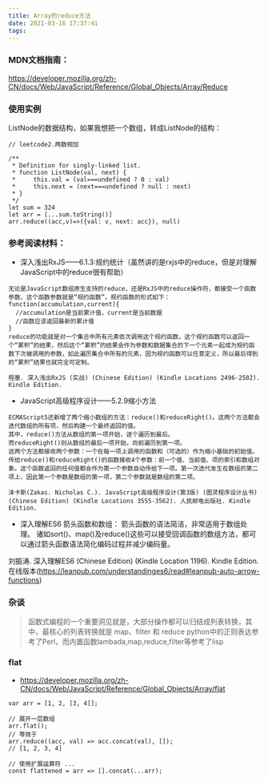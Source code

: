 ```yaml
---
title: Array的reduce方法
date: 2021-03-16 17:37:41
tags:
---
```

### MDN文档指南：
https://developer.mozilla.org/zh-CN/docs/Web/JavaScript/Reference/Global_Objects/Array/Reduce

### 使用实例
ListNode的数据结构，如果我想把一个数组，转成ListNode的结构：
```
// leetcode2.两数相加

/**
 * Definition for singly-linked list.
 * function ListNode(val, next) {
 *     this.val = (val===undefined ? 0 : val)
 *     this.next = (next===undefined ? null : next)
 * }
 */
let sum = 324
let arr = [...sum.toString()]
arr.reduce((acc,v)=>({val: v, next: acc}), null)
```
### 参考阅读材料：
- 深入浅出RxJS——6.1.3:规约统计（虽然讲的是rxjs中的reduce，但是对理解JavaScript中的reduce很有帮助）
```
无论是JavaScript数组原生支持的reduce，还是RxJS中的reduce操作符，都接受一个函数参数，这个函数参数就是“规约函数”，规约函数的形式如下：
function(accumulation,current){
  //accumulation是当前累计值，current是当前数据
  //函数应该返回最新的累计值
}
reduce的功能就是对一个集合中所有元素依次调用这个规约函数，这个规约函数可以返回一个“累积”的结果，然后这个“累积”的结果会作为参数和数据集合的下一个元素一起成为规约函数下次被调用的参数，如此遍历集合中所有的元素，因为规约函数可以任意定义，所以最后得到的“累积”结果也就完全可定制。

程墨. 深入浅出RxJS (实战) (Chinese Edition) (Kindle Locations 2496-2502). Kindle Edition. 
```

- JavaScript高级程序设计——5.2.9缩小方法
```
ECMAScript5还新增了两个缩小数组的方法：reduce()和reduceRight()。这两个方法都会迭代数组的所有项，然后构建一个最终返回的值。
其中，reduce()方法从数组的第一项开始，逐个遍历到最后。
而reduceRight()则从数组的最后一项开始，向前遍历到第一项。
这两个方法都接收两个参数：一个在每一项上调用的函数和（可选的）作为缩小基础的初始值。
传给reduce()和reduceRight()的函数接收4个参数：前一个值、当前值、项的索引和数组对象。这个函数返回的任何值都会作为第一个参数自动传给下一项。第一次迭代发生在数组的第二项上，因此第一个参数是数组的第一项，第二个参数就是数组的第二项。

泽卡斯(Zakas. Nicholas C.). JavaScript高级程序设计(第3版) (图灵程序设计丛书) (Chinese Edition) (Kindle Locations 3555-3562). 人民邮电出版社. Kindle Edition. 
```

- 深入理解ES6
箭头函数和数组：
箭头函数的语法简洁，非常适用于数组处理。
诸如sort()、map()及reduce()这些可以接受回调函数的数组方法，都可以通过箭头函数语法简化编码过程并减少编码量。

刘振涛. 深入理解ES6 (Chinese Edition) (Kindle Location 1196). Kindle Edition. 
在线版本(https://leanpub.com/understandinges6/read#leanpub-auto-arrow-functions)

### 杂谈 

> 函数式编程的一个重要洞见就是，大部分操作都可以归结成列表转换，其中，最核心的列表转换就是 map、filter 和 reduce
> python中的正则表达参考了Perl，而内置函数lambada,map,reduce,filter等参考了lisp


### flat
- https://developer.mozilla.org/zh-CN/docs/Web/JavaScript/Reference/Global_Objects/Array/flat
```
var arr = [1, 2, [3, 4]];

// 展开一层数组
arr.flat();
// 等效于
arr.reduce((acc, val) => acc.concat(val), []);
// [1, 2, 3, 4]

// 使用扩展运算符 ...
const flattened = arr => [].concat(...arr);
```